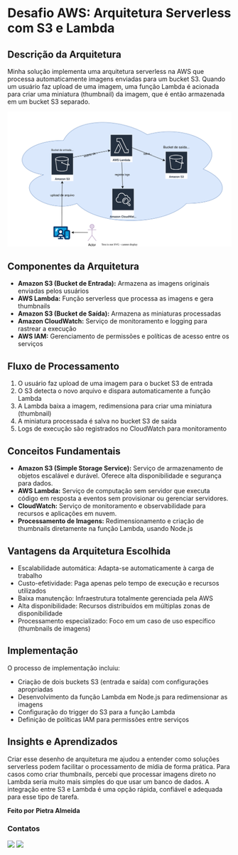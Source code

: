 # Desafio AWS: Arquitetura Serverless com S3 e Lambda

## Descrição da Arquitetura
Minha solução implementa uma arquitetura serverless na AWS que processa automaticamente imagens enviadas para um bucket S3. Quando um usuário faz upload de uma imagem, uma função Lambda é acionada para criar uma miniatura (thumbnail) da imagem, que é então armazenada em um bucket S3 separado.

![Arquitetura](Arquitetura.svg)

## Componentes da Arquitetura
- **Amazon S3 (Bucket de Entrada):** Armazena as imagens originais enviadas pelos usuários  
- **AWS Lambda:** Função serverless que processa as imagens e gera thumbnails  
- **Amazon S3 (Bucket de Saída):** Armazena as miniaturas processadas  
- **Amazon CloudWatch:** Serviço de monitoramento e logging para rastrear a execução  
- **AWS IAM:** Gerenciamento de permissões e políticas de acesso entre os serviços  

## Fluxo de Processamento
1. O usuário faz upload de uma imagem para o bucket S3 de entrada  
2. O S3 detecta o novo arquivo e dispara automaticamente a função Lambda  
3. A Lambda baixa a imagem, redimensiona para criar uma miniatura (thumbnail)  
4. A miniatura processada é salva no bucket S3 de saída  
5. Logs de execução são registrados no CloudWatch para monitoramento  

## Conceitos Fundamentais
- **Amazon S3 (Simple Storage Service):** Serviço de armazenamento de objetos escalável e durável. Oferece alta disponibilidade e segurança para dados.  
- **AWS Lambda:** Serviço de computação sem servidor que executa código em resposta a eventos sem provisionar ou gerenciar servidores.  
- **CloudWatch:** Serviço de monitoramento e observabilidade para recursos e aplicações em nuvem.  
- **Processamento de Imagens:** Redimensionamento e criação de thumbnails diretamente na função Lambda, usando Node.js  

## Vantagens da Arquitetura Escolhida
- Escalabilidade automática: Adapta-se automaticamente à carga de trabalho  
- Custo-efetividade: Paga apenas pelo tempo de execução e recursos utilizados  
- Baixa manutenção: Infraestrutura totalmente gerenciada pela AWS  
- Alta disponibilidade: Recursos distribuídos em múltiplas zonas de disponibilidade  
- Processamento especializado: Foco em um caso de uso específico (thumbnails de imagens)  

## Implementação
O processo de implementação incluiu:  
- Criação de dois buckets S3 (entrada e saída) com configurações apropriadas  
- Desenvolvimento da função Lambda em Node.js para redimensionar as imagens 
- Configuração do trigger do S3 para a função Lambda  
- Definição de políticas IAM para permissões entre serviços  

## Insights e Aprendizados
Criar esse desenho de arquitetura me ajudou a entender como soluções serverless podem facilitar o processamento de mídia de forma prática. Para casos como criar thumbnails, percebi que processar imagens direto no Lambda seria muito mais simples do que usar um banco de dados. A integração entre S3 e Lambda é uma opção rápida, confiável e adequada para esse tipo de tarefa. 

**Feito por**
**Pietra Almeida**

### Contatos
<div> 
    <a href = "mailto:costapietra@gmail.com"><img loading="lazy" src="https://img.shields.io/badge/Gmail-D14836?style=for-the-badge&logo=gmail&logoColor=white" target="_blank"></a>
    <a href="https://www.linkedin.com/in/almeidapietra" target="_blank"><img loading="lazy" src="https://img.shields.io/badge/-LinkedIn-%230077B5?style=for-the-badge&logo=linkedin&logoColor=white" target="_blank"></a>   
</div>
